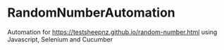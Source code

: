 # RandomNumberAutomation
Automation for https://testsheepnz.github.io/random-number.html using Javascript, Selenium and Cucumber
